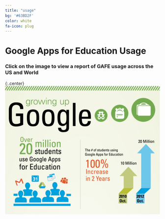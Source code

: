 ```yaml
---
title: "usage"
bg: '#63BD2F'
color: white
fa-icon: plug
---
```

# Google Apps for Education Usage

### Click on the image to view a report of GAFE usage across the US and World

{:.center}
<a href="http://blog.backupify.com/wp-content/uploads/2013/05/EDU_Infographic-1.jpg">
   <img src="/img/UsageThumbnail.png">
</a>
